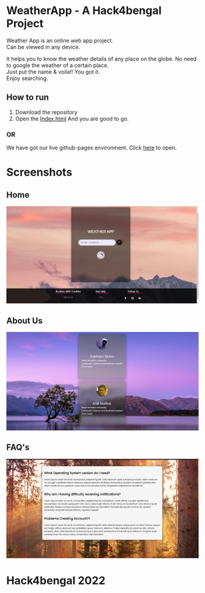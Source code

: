 # WeatherApp - A Hack4bengal Project
Weather App is an online web app project.<br>
Can be viewed in any device.

It helps you to know the weather details of any place on the globe.
No need to google the weather of a certain place.<br>
Just put the name & voila!! You got it.<br>
Enjoy searching.

## How to run
1. Download the repository
2. Open the [Index.html](Index.html) And you are good to go.

<h3>OR</h3>

We have got our live github-pages environment. Click [here](https://anikribhu.github.io/WeatherApp/) to open.

# Screenshots

## Home
<img src="https://github.com/Anikribhu/WeatherApp/blob/5db6cc2410ad4ddbf5145ebef553b3b28451ac91/ScreenShot/home.png">

## About Us
<img src="https://github.com/Anikribhu/WeatherApp/blob/482b3a315733e404c8935cd4d1fbe0dbfdf79307/ScreenShot/about%20us.png">

## FAQ's
<img src="https://github.com/Anikribhu/WeatherApp/blob/482b3a315733e404c8935cd4d1fbe0dbfdf79307/ScreenShot/faq.png">

# Hack4bengal 2022
